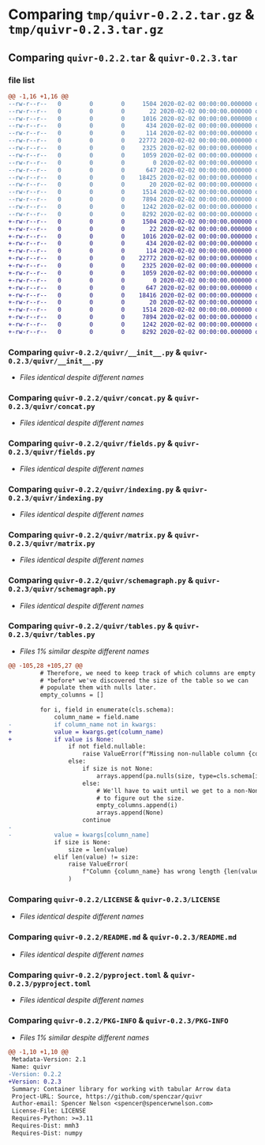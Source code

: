 # Comparing `tmp/quivr-0.2.2.tar.gz` & `tmp/quivr-0.2.3.tar.gz`

## Comparing `quivr-0.2.2.tar` & `quivr-0.2.3.tar`

### file list

```diff
@@ -1,16 +1,16 @@
--rw-r--r--   0        0        0     1504 2020-02-02 00:00:00.000000 quivr-0.2.2/quivr/__init__.py
--rw-r--r--   0        0        0       22 2020-02-02 00:00:00.000000 quivr-0.2.2/quivr/__version__.py
--rw-r--r--   0        0        0     1016 2020-02-02 00:00:00.000000 quivr-0.2.2/quivr/concat.py
--rw-r--r--   0        0        0      434 2020-02-02 00:00:00.000000 quivr-0.2.2/quivr/defragment.py
--rw-r--r--   0        0        0      114 2020-02-02 00:00:00.000000 quivr-0.2.2/quivr/errors.py
--rw-r--r--   0        0        0    22772 2020-02-02 00:00:00.000000 quivr-0.2.2/quivr/fields.py
--rw-r--r--   0        0        0     2325 2020-02-02 00:00:00.000000 quivr-0.2.2/quivr/indexing.py
--rw-r--r--   0        0        0     1059 2020-02-02 00:00:00.000000 quivr-0.2.2/quivr/matrix.py
--rw-r--r--   0        0        0        0 2020-02-02 00:00:00.000000 quivr-0.2.2/quivr/py.typed
--rw-r--r--   0        0        0      647 2020-02-02 00:00:00.000000 quivr-0.2.2/quivr/schemagraph.py
--rw-r--r--   0        0        0    18425 2020-02-02 00:00:00.000000 quivr-0.2.2/quivr/tables.py
--rw-r--r--   0        0        0       20 2020-02-02 00:00:00.000000 quivr-0.2.2/.gitignore
--rw-r--r--   0        0        0     1514 2020-02-02 00:00:00.000000 quivr-0.2.2/LICENSE
--rw-r--r--   0        0        0     7894 2020-02-02 00:00:00.000000 quivr-0.2.2/README.md
--rw-r--r--   0        0        0     1242 2020-02-02 00:00:00.000000 quivr-0.2.2/pyproject.toml
--rw-r--r--   0        0        0     8292 2020-02-02 00:00:00.000000 quivr-0.2.2/PKG-INFO
+-rw-r--r--   0        0        0     1504 2020-02-02 00:00:00.000000 quivr-0.2.3/quivr/__init__.py
+-rw-r--r--   0        0        0       22 2020-02-02 00:00:00.000000 quivr-0.2.3/quivr/__version__.py
+-rw-r--r--   0        0        0     1016 2020-02-02 00:00:00.000000 quivr-0.2.3/quivr/concat.py
+-rw-r--r--   0        0        0      434 2020-02-02 00:00:00.000000 quivr-0.2.3/quivr/defragment.py
+-rw-r--r--   0        0        0      114 2020-02-02 00:00:00.000000 quivr-0.2.3/quivr/errors.py
+-rw-r--r--   0        0        0    22772 2020-02-02 00:00:00.000000 quivr-0.2.3/quivr/fields.py
+-rw-r--r--   0        0        0     2325 2020-02-02 00:00:00.000000 quivr-0.2.3/quivr/indexing.py
+-rw-r--r--   0        0        0     1059 2020-02-02 00:00:00.000000 quivr-0.2.3/quivr/matrix.py
+-rw-r--r--   0        0        0        0 2020-02-02 00:00:00.000000 quivr-0.2.3/quivr/py.typed
+-rw-r--r--   0        0        0      647 2020-02-02 00:00:00.000000 quivr-0.2.3/quivr/schemagraph.py
+-rw-r--r--   0        0        0    18416 2020-02-02 00:00:00.000000 quivr-0.2.3/quivr/tables.py
+-rw-r--r--   0        0        0       20 2020-02-02 00:00:00.000000 quivr-0.2.3/.gitignore
+-rw-r--r--   0        0        0     1514 2020-02-02 00:00:00.000000 quivr-0.2.3/LICENSE
+-rw-r--r--   0        0        0     7894 2020-02-02 00:00:00.000000 quivr-0.2.3/README.md
+-rw-r--r--   0        0        0     1242 2020-02-02 00:00:00.000000 quivr-0.2.3/pyproject.toml
+-rw-r--r--   0        0        0     8292 2020-02-02 00:00:00.000000 quivr-0.2.3/PKG-INFO
```

### Comparing `quivr-0.2.2/quivr/__init__.py` & `quivr-0.2.3/quivr/__init__.py`

 * *Files identical despite different names*

### Comparing `quivr-0.2.2/quivr/concat.py` & `quivr-0.2.3/quivr/concat.py`

 * *Files identical despite different names*

### Comparing `quivr-0.2.2/quivr/fields.py` & `quivr-0.2.3/quivr/fields.py`

 * *Files identical despite different names*

### Comparing `quivr-0.2.2/quivr/indexing.py` & `quivr-0.2.3/quivr/indexing.py`

 * *Files identical despite different names*

### Comparing `quivr-0.2.2/quivr/matrix.py` & `quivr-0.2.3/quivr/matrix.py`

 * *Files identical despite different names*

### Comparing `quivr-0.2.2/quivr/schemagraph.py` & `quivr-0.2.3/quivr/schemagraph.py`

 * *Files identical despite different names*

### Comparing `quivr-0.2.2/quivr/tables.py` & `quivr-0.2.3/quivr/tables.py`

 * *Files 1% similar despite different names*

```diff
@@ -105,28 +105,27 @@
         # Therefore, we need to keep track of which columns are empty
         # *before* we've discovered the size of the table so we can
         # populate them with nulls later.
         empty_columns = []
 
         for i, field in enumerate(cls.schema):
             column_name = field.name
-            if column_name not in kwargs:
+            value = kwargs.get(column_name)
+            if value is None:
                 if not field.nullable:
                     raise ValueError(f"Missing non-nullable column {column_name}")
                 else:
                     if size is not None:
                         arrays.append(pa.nulls(size, type=cls.schema[i].type))
                     else:
                         # We'll have to wait until we get to a non-None column
                         # to figure out the size.
                         empty_columns.append(i)
                         arrays.append(None)
                     continue
-
-            value = kwargs[column_name]
             if size is None:
                 size = len(value)
             elif len(value) != size:
                 raise ValueError(
                     f"Column {column_name} has wrong length {len(value)} (first column has length {size})"
                 )
```

### Comparing `quivr-0.2.2/LICENSE` & `quivr-0.2.3/LICENSE`

 * *Files identical despite different names*

### Comparing `quivr-0.2.2/README.md` & `quivr-0.2.3/README.md`

 * *Files identical despite different names*

### Comparing `quivr-0.2.2/pyproject.toml` & `quivr-0.2.3/pyproject.toml`

 * *Files identical despite different names*

### Comparing `quivr-0.2.2/PKG-INFO` & `quivr-0.2.3/PKG-INFO`

 * *Files 1% similar despite different names*

```diff
@@ -1,10 +1,10 @@
 Metadata-Version: 2.1
 Name: quivr
-Version: 0.2.2
+Version: 0.2.3
 Summary: Container library for working with tabular Arrow data
 Project-URL: Source, https://github.com/spenczar/quivr
 Author-email: Spencer Nelson <spencer@spencerwnelson.com>
 License-File: LICENSE
 Requires-Python: >=3.11
 Requires-Dist: mmh3
 Requires-Dist: numpy
```

